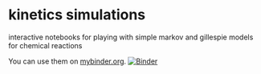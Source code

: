 # kinetics simulations
interactive notebooks for playing with simple markov and gillespie models for chemical reactions

You can use them on [mybinder.org](https://mybinder.org/v2/gh/harmsm/kinetics_simulator.git/master?filepath=markov-and-stochastic.ipynb).
[![Binder](https://mybinder.org/badge_logo.svg)](https://mybinder.org/v2/gh/harmsm/kinetics_simulator.git/master?filepath=markov-and-stochastic.ipynb)

